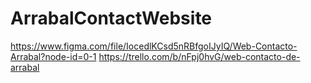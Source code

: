 # ArrabalContactWebsite
https://www.figma.com/file/IocedlKCsd5nRBfgoIJyIQ/Web-Contacto-Arrabal?node-id=0-1
https://trello.com/b/nFpj0hvG/web-contacto-de-arrabal
